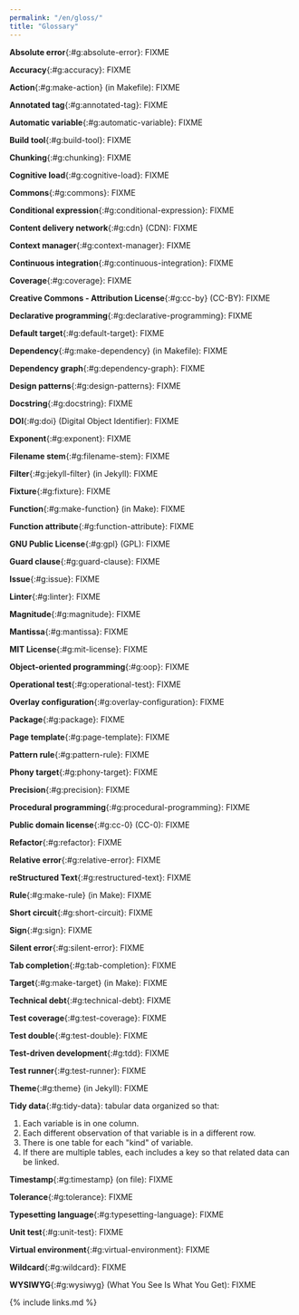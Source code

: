 ```yaml
---
permalink: "/en/gloss/"
title: "Glossary"
---
```


**Absolute error**{:#g:absolute-error}: FIXME

**Accuracy**{:#g:accuracy}: FIXME

**Action**{:#g:make-action} (in Makefile): FIXME

**Annotated tag**{:#g:annotated-tag}: FIXME

**Automatic variable**{:#g:automatic-variable}: FIXME

**Build tool**{:#g:build-tool}: FIXME

**Chunking**{:#g:chunking}: FIXME

**Cognitive load**{:#g:cognitive-load}: FIXME

**Commons**{:#g:commons}: FIXME

**Conditional expression**{:#g:conditional-expression}: FIXME

**Content delivery network**{:#g:cdn} (CDN): FIXME

**Context manager**{:#g:context-manager}: FIXME

**Continuous integration**{:#g:continuous-integration}: FIXME

**Coverage**{:#g:coverage}: FIXME

**Creative Commons - Attribution License**{:#g:cc-by} (CC-BY): FIXME

**Declarative programming**{:#g:declarative-programming}: FIXME

**Default target**{:#g:default-target}: FIXME

**Dependency**{:#g:make-dependency} (in Makefile): FIXME

**Dependency graph**{:#g:dependency-graph}: FIXME

**Design patterns**{:#g:design-patterns}: FIXME

**Docstring**{:#g:docstring}: FIXME

**DOI**{:#g:doi} (Digital Object Identifier): FIXME

**Exponent**{:#g:exponent}: FIXME

**Filename stem**{:#g:filename-stem}: FIXME

**Filter**{:#g:jekyll-filter} (in Jekyll): FIXME

**Fixture**{:#g:fixture}: FIXME

**Function**{:#g:make-function} (in Make): FIXME

**Function attribute**{:#g:function-attribute}: FIXME

**GNU Public License**{:#g:gpl} (GPL): FIXME

**Guard clause**{:#g:guard-clause}: FIXME

**Issue**{:#g:issue}: FIXME

**Linter**{:#g:linter}: FIXME

**Magnitude**{:#g:magnitude}: FIXME

**Mantissa**{:#g:mantissa}: FIXME

**MIT License**{:#g:mit-license}: FIXME

**Object-oriented programming**{:#g:oop}: FIXME

**Operational test**{:#g:operational-test}: FIXME

**Overlay configuration**{:#g:overlay-configuration}: FIXME

**Package**{:#g:package}: FIXME

**Page template**{:#g:page-template}: FIXME

**Pattern rule**{:#g:pattern-rule}: FIXME

**Phony target**{:#g:phony-target}: FIXME

**Precision**{:#g:precision}: FIXME

**Procedural programming**{:#g:procedural-programming}: FIXME

**Public domain license**{:#g:cc-0} (CC-0): FIXME

**Refactor**{:#g:refactor}: FIXME

**Relative error**{:#g:relative-error}: FIXME

**reStructured Text**{:#g:restructured-text}: FIXME

**Rule**{:#g:make-rule} (in Make): FIXME

**Short circuit**{:#g:short-circuit}: FIXME

**Sign**{:#g:sign}: FIXME

**Silent error**{:#g:silent-error}: FIXME

**Tab completion**{:#g:tab-completion}: FIXME

**Target**{:#g:make-target} (in Make): FIXME

**Technical debt**{:#g:technical-debt}: FIXME

**Test coverage**{:#g:test-coverage}: FIXME

**Test double**{:#g:test-double}: FIXME

**Test-driven development**{:#g:tdd}: FIXME

**Test runner**{:#g:test-runner}: FIXME

**Theme**{:#g:theme} (in Jekyll): FIXME

**Tidy data**{:#g:tidy-data}: tabular data organized so that:
1.  Each variable is in one column.
2.  Each different observation of that variable is in a different row.
3.  There is one table for each "kind" of variable.
4.  If there are multiple tables, each includes a key so that related data can be linked.

**Timestamp**{:#g:timestamp} (on file): FIXME

**Tolerance**{:#g:tolerance}: FIXME

**Typesetting language**{:#g:typesetting-language}: FIXME

**Unit test**{:#g:unit-test}: FIXME

**Virtual environment**{:#g:virtual-environment}: FIXME

**Wildcard**{:#g:wildcard}: FIXME

**WYSIWYG**{:#g:wysiwyg} (What You See Is What You Get): FIXME

{% include links.md %}
